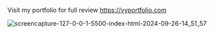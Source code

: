 Visit my portfolio for full review https://vyportfolio.com

![screencapture-127-0-0-1-5500-index-html-2024-09-26-14_51_57](https://github.com/user-attachments/assets/3da44567-b8f6-45ab-91a0-3c52aa9c6ad8)
